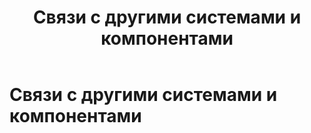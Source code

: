 ﻿---
layout: default
title: Связи с другими системами и компонентами
nav_order: 3
parent: Обзор понятий, компонентов и связей
has_children: true
has_toc: false
---

Связи с другими системами и компонентами
=====================


